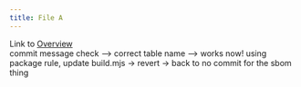 ```yaml
---
title: File A
---
```

Link to [Overview](../overview)  
commit message check --> correct table name --> works now! using package rule, update build.mjs -> revert -> back to no commit for the sbom thing
